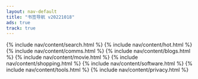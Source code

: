 ```yaml
---
layout: nav-default
title: "书签导航 v20221018"
ads: true
track: true
---
```


{% include nav/content/search.html %}
{% include nav/content/hot.html %}
{% include nav/content/comms.html %}
{% include nav/content/blogs.html %}
{% include nav/content/movie.html %}
{% include nav/content/shopping.html %}
{% include nav/content/software.html %}
{% include nav/content/tools.html %}
{% include nav/content/privacy.html %}